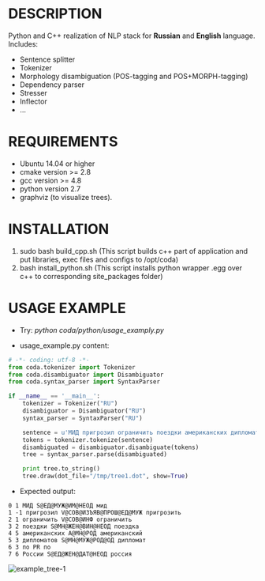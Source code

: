 # DESCRIPTION
Python and C++ realization of NLP stack for **Russian** and **English** language. Includes:

* Sentence splitter
* Tokenizer
* Morphology disambiguation (POS-tagging and POS+MORPH-tagging)
* Dependency parser
* Stresser
* Inflector
* ...

# REQUIREMENTS

* Ubuntu 14.04 or higher
* cmake version >= 2.8
* gcc version >= 4.8
* python version 2.7
* graphviz (to visualize trees).

# INSTALLATION
1. sudo bash build_cpp.sh (This script builds c++ part of application and put libraries, exec files and configs to /opt/coda)
2. bash install_python.sh (This script installs python wrapper .egg over c++ to corresponding site_packages folder)

# USAGE EXAMPLE
* Try: *python coda/python/usage_examply.py*

* usage_example.py content:
```python 
# -*- coding: utf-8 -*-
from coda.tokenizer import Tokenizer
from coda.disambiguator import Disambiguator
from coda.syntax_parser import SyntaxParser

if __name__ == '__main__':
    tokenizer = Tokenizer("RU")
    disambiguator = Disambiguator("RU")
    syntax_parser = SyntaxParser("RU")

    sentence = u'МИД пригрозил ограничить поездки американских дипломатов по России.'
    tokens = tokenizer.tokenize(sentence)
    disambiguated = disambiguator.disambiguate(tokens)
    tree = syntax_parser.parse(disambiguated)

    print tree.to_string()
    tree.draw(dot_file="/tmp/tree1.dot", show=True)
```
* Expected output:
``` 
0 1 МИД S@ЕД@МУЖ@ИМ@НЕОД мид
1 -1 пригрозил V@СОВ@ИЗЪЯВ@ПРОШ@ЕД@МУЖ пригрозить
2 1 ограничить V@СОВ@ИНФ ограничить
3 2 поездки S@МН@ЖЕН@ВИН@НЕОД поездка
4 5 американских A@МН@РОД американский
5 3 дипломатов S@МН@МУЖ@РОД@ОД дипломат
6 3 по PR по
7 6 России S@ЕД@ЖЕН@ДАТ@НЕОД россия
```
![example_tree-1](https://cloud.githubusercontent.com/assets/6217675/20967627/b846dbb4-bc80-11e6-931e-93f7ebc97c44.png)
